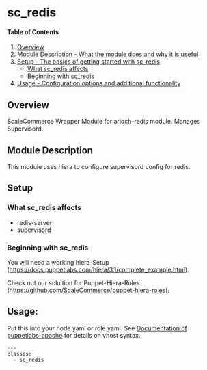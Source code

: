 # sc_redis

#### Table of Contents

1. [Overview](#overview)
2. [Module Description - What the module does and why it is useful](#module-description)
3. [Setup - The basics of getting started with sc_redis](#setup)
    * [What sc_redis affects](#what-sc_redis-affects)
    * [Beginning with sc_redis](#beginning-with-sc_redis)
4. [Usage - Configuration options and additional functionality](#usage)

## Overview

ScaleCommerce Wrapper Module for arioch-redis module. Manages Supervisord.

## Module Description

This module uses hiera to configure supervisord config for redis.

## Setup

### What sc_redis affects

* redis-server
* supervisord


### Beginning with sc_redis

You will need a working hiera-Setup (https://docs.puppetlabs.com/hiera/3.1/complete_example.html).

Check out our solultion for Puppet-Hiera-Roles (https://github.com/ScaleCommerce/puppet-hiera-roles).

## Usage:

Put this into your node.yaml or role.yaml. See [Documentation of puppetlabs-apache](https://github.com/puppetlabs/puppetlabs-apache) for details on vhost syntax.

``` 
---
classes:
  - sc_redis
  
```

